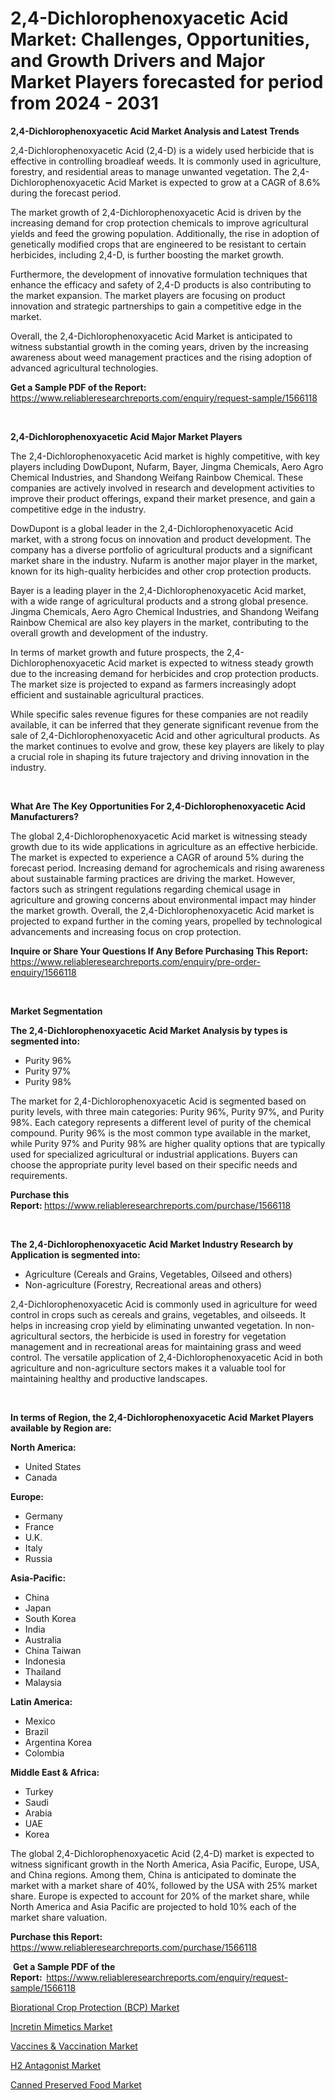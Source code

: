 <p><h1>2,4-Dichlorophenoxyacetic Acid Market: Challenges, Opportunities, and Growth Drivers and Major Market Players forecasted for period from 2024 - 2031</h1></p><p><strong>2,4-Dichlorophenoxyacetic Acid Market Analysis and Latest Trends</strong></p>
<p><p>2,4-Dichlorophenoxyacetic Acid (2,4-D) is a widely used herbicide that is effective in controlling broadleaf weeds. It is commonly used in agriculture, forestry, and residential areas to manage unwanted vegetation. The 2,4-Dichlorophenoxyacetic Acid Market is expected to grow at a CAGR of 8.6% during the forecast period.</p><p>The market growth of 2,4-Dichlorophenoxyacetic Acid is driven by the increasing demand for crop protection chemicals to improve agricultural yields and feed the growing population. Additionally, the rise in adoption of genetically modified crops that are engineered to be resistant to certain herbicides, including 2,4-D, is further boosting the market growth.</p><p>Furthermore, the development of innovative formulation techniques that enhance the efficacy and safety of 2,4-D products is also contributing to the market expansion. The market players are focusing on product innovation and strategic partnerships to gain a competitive edge in the market.</p><p>Overall, the 2,4-Dichlorophenoxyacetic Acid Market is anticipated to witness substantial growth in the coming years, driven by the increasing awareness about weed management practices and the rising adoption of advanced agricultural technologies.</p></p>
<p><strong>Get a Sample PDF of the Report:&nbsp;</strong> <a href="https://www.reliableresearchreports.com/enquiry/request-sample/1566118">https://www.reliableresearchreports.com/enquiry/request-sample/1566118</a></p>
<p>&nbsp;</p>
<p><strong>2,4-Dichlorophenoxyacetic Acid Major Market Players</strong></p>
<p><p>The 2,4-Dichlorophenoxyacetic Acid market is highly competitive, with key players including DowDupont, Nufarm, Bayer, Jingma Chemicals, Aero Agro Chemical Industries, and Shandong Weifang Rainbow Chemical. These companies are actively involved in research and development activities to improve their product offerings, expand their market presence, and gain a competitive edge in the industry.</p><p>DowDupont is a global leader in the 2,4-Dichlorophenoxyacetic Acid market, with a strong focus on innovation and product development. The company has a diverse portfolio of agricultural products and a significant market share in the industry. Nufarm is another major player in the market, known for its high-quality herbicides and other crop protection products.</p><p>Bayer is a leading player in the 2,4-Dichlorophenoxyacetic Acid market, with a wide range of agricultural products and a strong global presence. Jingma Chemicals, Aero Agro Chemical Industries, and Shandong Weifang Rainbow Chemical are also key players in the market, contributing to the overall growth and development of the industry.</p><p>In terms of market growth and future prospects, the 2,4-Dichlorophenoxyacetic Acid market is expected to witness steady growth due to the increasing demand for herbicides and crop protection products. The market size is projected to expand as farmers increasingly adopt efficient and sustainable agricultural practices.</p><p>While specific sales revenue figures for these companies are not readily available, it can be inferred that they generate significant revenue from the sale of 2,4-Dichlorophenoxyacetic Acid and other agricultural products. As the market continues to evolve and grow, these key players are likely to play a crucial role in shaping its future trajectory and driving innovation in the industry.</p></p>
<p>&nbsp;</p>
<p><strong>What Are The Key Opportunities For 2,4-Dichlorophenoxyacetic Acid Manufacturers?</strong></p>
<p><p>The global 2,4-Dichlorophenoxyacetic Acid market is witnessing steady growth due to its wide applications in agriculture as an effective herbicide. The market is expected to experience a CAGR of around 5% during the forecast period. Increasing demand for agrochemicals and rising awareness about sustainable farming practices are driving the market. However, factors such as stringent regulations regarding chemical usage in agriculture and growing concerns about environmental impact may hinder the market growth. Overall, the 2,4-Dichlorophenoxyacetic Acid market is projected to expand further in the coming years, propelled by technological advancements and increasing focus on crop protection.</p></p>
<p><strong>Inquire or Share Your Questions If Any Before Purchasing This Report:</strong> <a href="https://www.reliableresearchreports.com/enquiry/pre-order-enquiry/1566118">https://www.reliableresearchreports.com/enquiry/pre-order-enquiry/1566118</a></p>
<p>&nbsp;</p>
<p><strong>Market Segmentation</strong></p>
<p><strong>The 2,4-Dichlorophenoxyacetic Acid Market Analysis by types is segmented into:</strong></p>
<p><ul><li>Purity 96%</li><li>Purity 97%</li><li>Purity 98%</li></ul></p>
<p><p>The market for 2,4-Dichlorophenoxyacetic Acid is segmented based on purity levels, with three main categories: Purity 96%, Purity 97%, and Purity 98%. Each category represents a different level of purity of the chemical compound. Purity 96% is the most common type available in the market, while Purity 97% and Purity 98% are higher quality options that are typically used for specialized agricultural or industrial applications. Buyers can choose the appropriate purity level based on their specific needs and requirements.</p></p>
<p><strong>Purchase this Report:&nbsp;</strong><a href="https://www.reliableresearchreports.com/purchase/1566118">https://www.reliableresearchreports.com/purchase/1566118</a></p>
<p>&nbsp;</p>
<p><strong>The 2,4-Dichlorophenoxyacetic Acid Market Industry Research by Application is segmented into:</strong></p>
<p><ul><li>Agriculture (Cereals and Grains, Vegetables, Oilseed and others)</li><li>Non-agriculture (Forestry, Recreational areas and others)</li></ul></p>
<p><p>2,4-Dichlorophenoxyacetic Acid is commonly used in agriculture for weed control in crops such as cereals and grains, vegetables, and oilseeds. It helps in increasing crop yield by eliminating unwanted vegetation. In non-agricultural sectors, the herbicide is used in forestry for vegetation management and in recreational areas for maintaining grass and weed control. The versatile application of 2,4-Dichlorophenoxyacetic Acid in both agriculture and non-agriculture sectors makes it a valuable tool for maintaining healthy and productive landscapes.</p></p>
<p>&nbsp;</p>
<p><strong>In terms of Region, the 2,4-Dichlorophenoxyacetic Acid Market Players available by Region are:</strong></p>
<p>
    <p> <strong> North America: </strong>
        <ul>
            <li>United States</li>
            <li>Canada</li>
        </ul>
        </p> 
    <p> <strong> Europe: </strong>
        <ul>
            <li>Germany</li>
            <li>France</li>
            <li>U.K.</li>
            <li>Italy</li>
            <li>Russia</li>
        </ul>
        </p> 
    <p> <strong> Asia-Pacific: </strong>
        <ul>
            <li>China</li>
            <li>Japan</li>
            <li>South Korea</li>
            <li>India</li>
            <li>Australia</li>
            <li>China Taiwan</li>
            <li>Indonesia</li>
            <li>Thailand</li>
            <li>Malaysia</li>
        </ul>
        </p> 
    <p> <strong> Latin America: </strong>
        <ul>
            <li>Mexico</li>
            <li>Brazil</li>
            <li>Argentina Korea</li>
            <li>Colombia</li>
        </ul>
        </p> 
    <p> <strong> Middle East & Africa: </strong>
        <ul>
            <li>Turkey</li>
            <li>Saudi</li>
            <li>Arabia</li>
            <li>UAE</li>
            <li>Korea</li>
        </ul>
    </p>
    </p>
<p><p>The global 2,4-Dichlorophenoxyacetic Acid (2,4-D) market is expected to witness significant growth in the North America, Asia Pacific, Europe, USA, and China regions. Among them, China is anticipated to dominate the market with a market share of 40%, followed by the USA with 25% market share. Europe is expected to account for 20% of the market share, while North America and Asia Pacific are projected to hold 10% each of the market share valuation.</p></p>
<p><strong>Purchase this Report: </strong><a href="https://www.reliableresearchreports.com/purchase/1566118">https://www.reliableresearchreports.com/purchase/1566118</a></p>
<p>&nbsp;<strong>Get a Sample PDF of the Report:&nbsp;&nbsp;</strong><a href="https://www.reliableresearchreports.com/enquiry/request-sample/1566118">https://www.reliableresearchreports.com/enquiry/request-sample/1566118</a></p>
<p><strong></strong></p>
<p><p><a href="https://github.com/gamblestampleyjenny50m5sl6/Market-Research-Report-List-1/blob/main/biorational-crop-protection-bcp-market.md">Biorational Crop Protection (BCP) Market</a></p><p><a href="https://medium.com/@kennethjensen27/incretin-mimetics-market-report-reveals-the-latest-trends-and-growth-opportunities-of-this-market-5579e65b717f">Incretin Mimetics Market</a></p><p><a href="https://medium.com/@caleighhane2777/vaccines-amp-vaccination-market-report-reveals-the-latest-trends-and-growth-opportunities-of-this-82fe544ab44c">Vaccines & Vaccination Market</a></p><p><a href="https://medium.com/@kennethjensen27/h2-antagonist-market-furnishes-information-on-market-share-market-trends-and-market-growth-78a7ca7edb60">H2 Antagonist Market</a></p><p><a href="https://github.com/wwwkeltoum/Market-Research-Report-List-1/blob/main/canned-preserved-food-market.md">Canned Preserved Food Market</a></p></p>